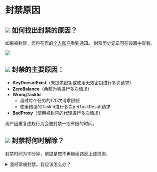 ﻿# 封禁原因
## ![](./images/block-reason/Aspose.Words.bbd9194a-7e5f-4818-92e0-dfa2931e5a81.001.png) 如何找出封禁的原因？
如果被封禁，您将在您的[个人账户](https://capmonster.cloud/Dashboard)看到通知。
封禁历史记录可在设置中查看。

![](./images/block-reason/ban-history.png)
## ![](./images/block-reason/Aspose.Words.bbd9194a-7e5f-4818-92e0-dfa2931e5a81.003.png) 封禁的主要原因：

- **KeyDoesntExist**（未提供密钥或使用无效密钥进行多次请求）
- **ZeroBalance**（余额为零进行多次请求）
- **WrongTaskId**
  - 超过每个任务的120次请求限制
  - 使用错误的TaskId进行多次getTaskResult请求
- **BadProxy**（使用被封禁的代理进行多次请求）

用户因重复违规行为会被封禁一段有限的时间。
## ![](./images/block-reason/Aspose.Words.bbd9194a-7e5f-4818-92e0-dfa2931e5a81.004.png) 封禁将何时解除？

封禁时间为10分钟，前提是您不再继续违反上述规则。


<details>
  <summary>
    我经常被封禁。我应该怎么办？
  </summary>

原因是您的应用程序/脚本发送了多个错误的API请求。

**我是用户**

如果您不是发送验证码的应用程序/脚本的开发者，请联系他们的支持团队，并解释验证码识别服务因多次错误请求而封禁您的情况（详细阅读封禁原因的解释）。

**我是开发者**

如果您是开发者，请按照规则和限制进行以下更改：

- 确保您的应用程序或脚本向API发送正确的请求。确保所有参数正确，包括密钥、任务ID和其他必需的数据。

- 遵守验证码识别服务设定的每个任务的请求数量限制和其他限制。如果您的应用程序发送了过多的请求，可能会导致封禁。

- 确保您使用可靠的代理服务器，以避免因使用被封禁的代理而导致封禁。

要查看有效查询的示例，请参阅[Captcha Types](https://docs.capmonster.cloud/docs/captchas)。

  </details>


